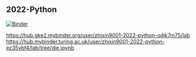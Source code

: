 ## 2022-Python

[![Binder](https://mybinder.org/badge_logo.svg)](https://mybinder.org/v2/gh/zhixin9001/2022-Python/main)

https://hub.gke2.mybinder.org/user/zhixin9001-2022-python-odjk7m75/lab
https://hub.mybinder.turing.ac.uk/user/zhixin9001-2022-python-ez35vbf4/lab/tree/die.ipynb
